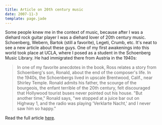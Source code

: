 ```yaml
---
title: Article on 20th century music
date: 2007-11-3
template: page.jade
---
```


Some people knew me in the context of music, because after I was a diehard
rock guitar player I was a diehard lover of 20th century music. Schoenberg,
Webern, Bartok (still a favorite), Legeti, Crumb, etc. It's neat to see
a new article about these guys. One of my first awakenings into this world
took place at UCLA, where I posed as a student in the Schoenberg Music
Library. He had immigrated there from Austria in the 1940s:
  
  

>   
> In one of my favorite anecdotes in the book, Ross relates a story from
> Schoenberg's son, Ronald, about the end of the composer's life. In the
> 1940s, the Schoenbergs lived in upscale Brentwood, Calif., near Shirley
> Temple. Ronald admits his father, the scourge of the bourgeois, the enfant
> terrible of the 20th century, felt discouraged that Hollywood tourist buses
> never pointed out his house. "But another time," Ronald says, "we stopped
> at a juice bar out on Highway 1, and the radio was playing 'Verklarte Nacht,'
> and I never saw him so happy."
>   
> 

  
  
Read the full article [here](http://www.salon.com/books/feature/2007/11/02/alex_ross/index.html).
